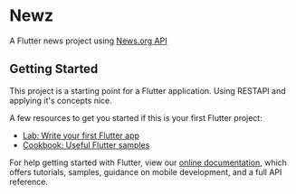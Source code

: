 # Newz

A Flutter news project using [News.org API](https://newsapi.org/)

## Getting Started

This project is a starting point for a Flutter application.
Using RESTAPI and applying it's concepts nice.

A few resources to get you started if this is your first Flutter project:

- [Lab: Write your first Flutter app](https://flutter.dev/docs/get-started/codelab)
- [Cookbook: Useful Flutter samples](https://flutter.dev/docs/cookbook)

For help getting started with Flutter, view our
[online documentation](https://flutter.dev/docs), which offers tutorials,
samples, guidance on mobile development, and a full API reference.
